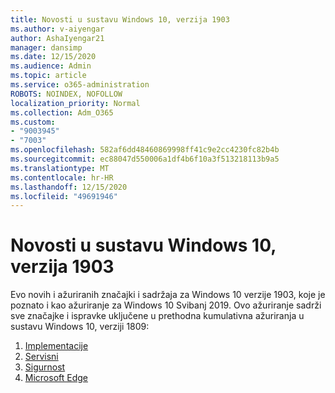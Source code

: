 ```yaml
---
title: Novosti u sustavu Windows 10, verzija 1903
ms.author: v-aiyengar
author: AshaIyengar21
manager: dansimp
ms.date: 12/15/2020
ms.audience: Admin
ms.topic: article
ms.service: o365-administration
ROBOTS: NOINDEX, NOFOLLOW
localization_priority: Normal
ms.collection: Adm_O365
ms.custom:
- "9003945"
- "7003"
ms.openlocfilehash: 582af6dd48460869998ff41c9e2cc4230fc82b4b
ms.sourcegitcommit: ec88047d550006a1df4b6f10a3f513218113b9a5
ms.translationtype: MT
ms.contentlocale: hr-HR
ms.lasthandoff: 12/15/2020
ms.locfileid: "49691946"
---
```

# <a name="whats-new-in-windows-10-version-1903"></a>Novosti u sustavu Windows 10, verzija 1903

Evo novih i ažuriranih značajki i sadržaja za Windows 10 verzije 1903, koje je poznato i kao ažuriranje za Windows 10 Svibanj 2019. Ovo ažuriranje sadrži sve značajke i ispravke uključene u prethodna kumulativna ažuriranja u sustavu Windows 10, verziji 1809:

1. [Implementacije](https://go.microsoft.com/fwlink/?linkid=2114296)
1. [Servisni](https://go.microsoft.com/fwlink/?linkid=2114493)
1. [Sigurnost](https://go.microsoft.com/fwlink/?linkid=2114297)
1. [Microsoft Edge](https://go.microsoft.com/fwlink/?linkid=2114298)
